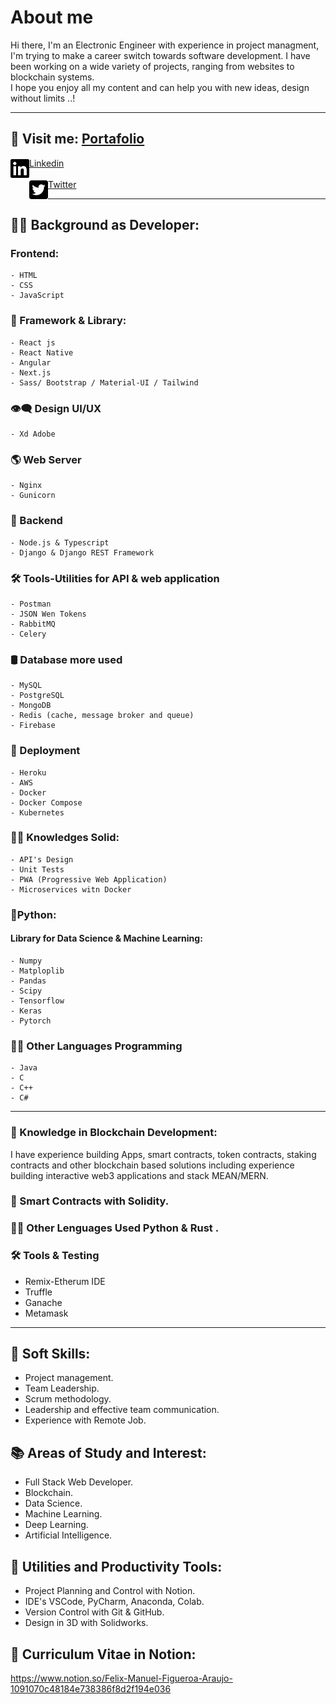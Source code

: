 # About me
Hi there, I'm an Electronic Engineer with experience in project managment, I'm trying to make a career switch towards software development. I have been working on a wide variety of projects, ranging from websites to blockchain systems. <br/>I hope you enjoy all my content and can help you with new ideas, design without limits ..!
<hr> 
<h2>📢 Visit me: <a style={{color:"gray"}} href="https://fmfigueroa.github.io/Portfolio/">Portafolio</a></h2> 

<a href="https://www.linkedin.com/in/felix-manuel-figueroa-3b91551b/">Linkedin
<img align="left" alt="Felix Figueroa | Linkedin" width="30px" src="https://raw.githubusercontent.com/FMFigueroa/FMFigueroa/master/assets/img/linkedin-brands.svg"/></a>
<br/>
<br/>
<a href="https://twitter.com/FelixM_Figueroa">Twitter
<img align="left" alt="Felix Figueroa | Twitter" width="30px" src="https://raw.githubusercontent.com/FMFigueroa/FMFigueroa/master/assets/img/twitter-square-brands.svg"/></a>
<br/>
<hr/> 
   
## 👨‍💻 Background as Developer:
### Frontend:
    - HTML
    - CSS
    - JavaScript

### 💪 Framework & Library:
    - React js
    - React Native
    - Angular
    - Next.js
    - Sass/ Bootstrap / Material-UI / Tailwind

### 👁‍🗨 Design UI/UX
    - Xd Adobe
  
### 🌎 Web Server
    - Nginx 
    - Gunicorn
  
###  🧠 Backend
    - Node.js & Typescript
    - Django & Django REST Framework
  
###  🛠 Tools-Utilities for API & web application 
    - Postman
    - JSON Wen Tokens
    - RabbitMQ
    - Celery
 
### 🛢 Database more used
    - MySQL
    - PostgreSQL
    - MongoDB
    - Redis (cache, message broker and queue)
    - Firebase
  
### 🚀 Deployment
    - Heroku
    - AWS
    - Docker
    - Docker Compose
    - Kubernetes
    
### 👨‍💻 Knowledges Solid:
    - API's Design
    - Unit Tests
    - PWA (Progressive Web Application)
    - Microservices witn Docker
     
### 🐍Python:
#### Library for Data Science & Machine Learning:
    - Numpy
    - Matploplib
    - Pandas
    - Scipy
    - Tensorflow
    - Keras
    - Pytorch
  
 ### 👨‍💻 Other Languages Programming
    - Java
    - C
    - C++
    - C#
    
<hr/>

### 🔗 Knowledge in Blockchain Development:

I have experience building Apps, smart contracts, token contracts, staking contracts and other blockchain based solutions including experience building interactive web3 applications and stack MEAN/MERN.
    
### 📃 Smart Contracts with Solidity.
  
### 👨‍💻 Other Lenguages Used Python & Rust .

### 🛠 Tools & Testing
- Remix-Etherum IDE
- Truffle
- Ganache
- Metamask

<hr/>

## 📌 Soft Skills:

- Project management.
- Team Leadership.
- Scrum methodology.
- Leadership and effective team communication.
- Experience with Remote Job.

## 📚 Areas of Study and Interest:
- Full Stack Web Developer.
- Blockchain.
- Data Science.
- Machine Learning.
- Deep Learning.
- Artificial Intelligence.

## 💎 Utilities and Productivity Tools:
- Project Planning and Control with Notion.
- IDE's VSCode, PyCharm, Anaconda, Colab.
- Version Control with Git & GitHub.
- Design in 3D with Solidworks.

## 📘 Curriculum Vitae in Notion:
  https://www.notion.so/Felix-Manuel-Figueroa-Araujo-1091070c48184e738386f8d2f194e036
